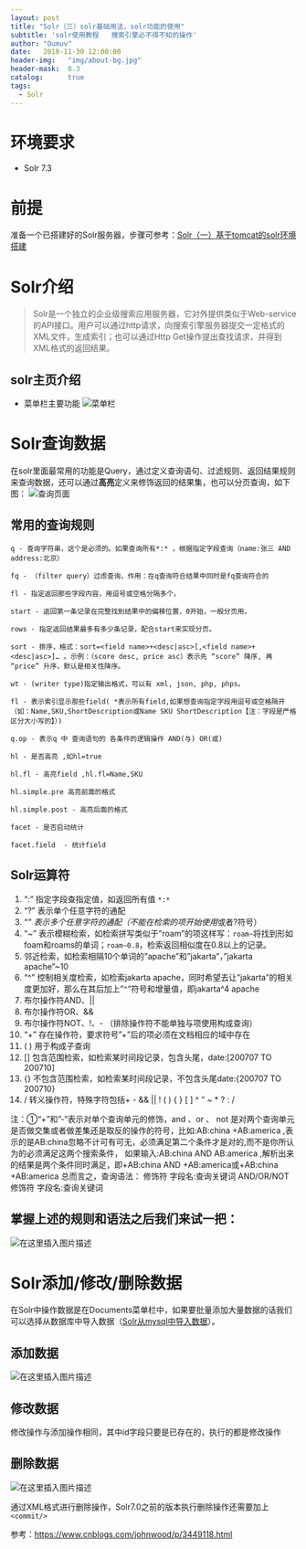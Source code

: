 ```yaml
---
layout: post
title: "Solr（三）solr基础用法，solr功能的使用"
subtitle: 'solr使用教程   搜索引擎必不得不知的操作'
author: "Oumuv"
date:   2018-11-30 12:00:00
header-img:   "img/about-bg.jpg"
header-mask:  0.3
catalog:      true
tags:
  - Solr
---
```


# 环境要求
* Solr 7.3

# 前提

 准备一个已搭建好的Solr服务器，步骤可参考：[Solr（一）基于tomcat的solr环境搭建](https://blog.csdn.net/oumuv/article/details/81368144)

# Solr介绍
> Solr是一个独立的企业级搜索应用服务器，它对外提供类似于Web-service的API接口。用户可以通过http请求，向搜索引擎服务器提交一定格式的XML文件，生成索引；也可以通过Http Get操作提出查找请求，并得到XML格式的返回结果。

## solr主页介绍

* 菜单栏主要功能
![菜单栏](https://img-blog.csdnimg.cn/20181130131832290.png?x-oss-process=image/watermark,type_ZmFuZ3poZW5naGVpdGk,shadow_10,text_aHR0cHM6Ly9ibG9nLmNzZG4ubmV0L291bXV2,size_16,color_FFFFFF,t_70)


# Solr查询数据
在solr里面最常用的功能是Query，通过定义查询语句、过滤规则、返回结果规则来查询数据，还可以通过**高亮**定义来修饰返回的结果集，也可以分页查询，如下图：
![查询页面](https://img-blog.csdnimg.cn/20181130160055913.png?x-oss-process=image/watermark,type_ZmFuZ3poZW5naGVpdGk,shadow_10,text_aHR0cHM6Ly9ibG9nLmNzZG4ubmV0L291bXV2,size_16,color_FFFFFF,t_70)

## 常用的查询规则
```
q - 查询字符串，这个是必须的。如果查询所有*:* ，根据指定字段查询（name:张三 AND address:北京）

fq - （filter query）过虑查询，作用：在q查询符合结果中同时是fq查询符合的

fl - 指定返回那些字段内容，用逗号或空格分隔多个。

start - 返回第一条记录在完整找到结果中的偏移位置，0开始，一般分页用。

rows - 指定返回结果最多有多少条记录，配合start来实现分页。

sort - 排序，格式：sort=<field name>+<desc|asc>[,<field name>+<desc|asc>]… 。示例：（score desc, price asc）表示先 “score” 降序, 再 “price” 升序，默认是相关性降序。

wt - (writer type)指定输出格式，可以有 xml, json, php, phps。

fl - 表示索引显示那些field( *表示所有field,如果想查询指定字段用逗号或空格隔开（如：Name,SKU,ShortDescription或Name SKU ShortDescription【注：字段是严格区分大小写的】）)

q.op - 表示q 中 查询语句的 各条件的逻辑操作 AND(与) OR(或)

hl - 是否高亮 ,如hl=true

hl.fl - 高亮field ,hl.fl=Name,SKU

hl.simple.pre 高亮前面的格式

hl.simple.post - 高亮后面的格式

facet - 是否启动统计

facet.field  - 统计field
```

## Solr运算符

1. “:” 指定字段查指定值，如返回所有值 ```*:*```
2. “?” 表示单个任意字符的通配
3. “*” 表示多个任意字符的通配（不能在检索的项开始使用*或者?符号）
4. “~” 表示模糊检索，如检索拼写类似于”roam”的项这样写：```roam~```将找到形如foam和roams的单词；```roam~0.8```，检索返回相似度在0.8以上的记录。
5. 邻近检索，如检索相隔10个单词的”apache”和”jakarta”，”jakarta apache”~10
6. “^” 控制相关度检索，如检索jakarta apache，同时希望去让”jakarta”的相关度更加好，那么在其后加上”```^```”符号和增量值，即jakarta^4 apache
7. 布尔操作符AND、||
8. 布尔操作符OR、&&
9. 布尔操作符NOT、!、- （排除操作符不能单独与项使用构成查询）
10. “+” 存在操作符，要求符号”+”后的项必须在文档相应的域中存在
11. ( ) 用于构成子查询
12. [] 包含范围检索，如检索某时间段记录，包含头尾，date:[200707 TO 200710]
13. {} 不包含范围检索，如检索某时间段记录，不包含头尾date:{200707 TO 200710}
14. / 转义操作符，特殊字符包括+ - && || ! ( ) { } [ ] ^ ” ~ * ? : /

 注：①“+”和”-“表示对单个查询单元的修饰，and 、or 、 not 是对两个查询单元是否做交集或者做差集还是取反的操作的符号，比如:AB:china +AB:america ,表示的是AB:china忽略不计可有可无，必须满足第二个条件才是对的,而不是你所认为的必须满足这两个搜索条件， 如果输入:AB:china AND AB:america ,解析出来的结果是两个条件同时满足，即+AB:china AND +AB:america或+AB:china +AB:america
总而言之，查询语法：  修饰符 字段名:查询关键词 AND/OR/NOT 修饰符 字段名:查询关键词

## 掌握上述的规则和语法之后我们来试一把：

![在这里插入图片描述](https://img-blog.csdnimg.cn/2018113016560279.png?x-oss-process=image/watermark,type_ZmFuZ3poZW5naGVpdGk,shadow_10,text_aHR0cHM6Ly9ibG9nLmNzZG4ubmV0L291bXV2,size_16,color_FFFFFF,t_70)

# Solr添加/修改/删除数据

在Solr中操作数据是在Documents菜单栏中，如果要批量添加大量数据的话我们可以选择从数据库中导入数据（[Solr从mysql中导入数据](#)）。

## 添加数据
![在这里插入图片描述](https://img-blog.csdnimg.cn/20181130171502220.png?x-oss-process=image/watermark,type_ZmFuZ3poZW5naGVpdGk,shadow_10,text_aHR0cHM6Ly9ibG9nLmNzZG4ubmV0L291bXV2,size_16,color_FFFFFF,t_70)

## 修改数据
修改操作与添加操作相同，其中id字段只要是已存在的，执行的都是修改操作

## 删除数据
![在这里插入图片描述](https://img-blog.csdnimg.cn/20181130172604701.png?x-oss-process=image/watermark,type_ZmFuZ3poZW5naGVpdGk,shadow_10,text_aHR0cHM6Ly9ibG9nLmNzZG4ubmV0L291bXV2,size_16,color_FFFFFF,t_70)

通过XML格式进行删除操作，Solr7.0之前的版本执行删除操作还需要加上```<commit/>```



参考：https://www.cnblogs.com/johnwood/p/3449118.html

